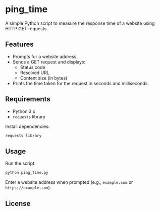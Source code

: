 # ping_time

A simple Python script to measure the response time of a website using HTTP GET requests.

## Features

- Prompts for a website address.
- Sends a GET request and displays:
  - Status code
  - Resolved URL
  - Content size (in bytes)
- Prints the time taken for the request in seconds and milliseconds.

## Requirements

- Python 3.x
- `requests` library

Install dependencies:

```bash
requests library
```

## Usage

Run the script:

```bash
python ping_time.py
```

Enter a website address when prompted (e.g., `example.com` or `https://example.com`).

## License